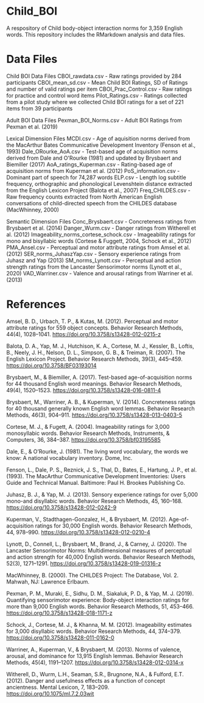 # Child_BOI
A respository of Child body-object interaction norms for 3,359 English words. This repository includes the RMarkdown analysis and data files.

# Data Files
Child BOI Data Files
CBOI_rawdata.csv - Raw ratings provided by 284 participants
CBOI_mean_sd.csv - Mean Child BOI Ratings, SD of Ratings and number of valid ratings per item
CBOI_Prac_Control.csv - Raw ratings for practice and control word items
Pilot_Ratings.csv - Ratings collected from a pilot study where we collected Child BOI ratings for a set of 221 items from 39 participants

Adult BOI Data Files
Pexman_BOI_Norms.csv - Adult BOI Ratings from Pexman et al. (2019) 

Lexical Dimension Files
MCDI.csv - Age of aquisition norms derived from the MacArthur Bates Communicative Development Inventory (Fenson et al., 1993)
Dale_ORourke_AoA.csv - Test-based age of acquisition norms derived from Dale and O'Rourke (1981) and updated by Brysbaert and Biemiller (2017)
AoA_ratings_Kuperman.csv - Rating-based age of acquisition norms from Kuperman et al. (2012)
PoS_information.csv - Dominant part of speech for 74,287 words
ELP.csv - Length log subtitle frequency, orthographic and phonological Levenshtein distance extracted from the English Lexicon Project (Balota et al., 2007)
Freq_CHILDES.csv - Raw frequency counts extracted from North American English conversations of child-directed speech from the CHILDES database (MacWhinney, 2000)

Semantic Dimension Files
Conc_Brysbaert.csv - Concreteness ratings from Brysbaert et al. (2014)
Danger_Wurm.csv - Danger ratings from Witherell et al. (2012)
Imageability_norms_cortese_schock.csv - Imageability ratings for mono and bisyllabic words (Cortese & Fuggett, 2004, Schock et al., 2012)
PMA_Ansel.csv - Perceptual and motor attribute ratings from Amsel et al. (2012)
SER_norms_JuhaszYap.csv - Sensory experience ratings from Juhasz and Yap (2013)
SM_norms_Lynott.csv - Perceptual and action strength ratings from the Lancaster Sensorimotor norms (Lynott et al., 2020)
VAD_Warriner.csv - Valence and arousal ratings from Warriner et al. (2013)

# References
Amsel, B. D., Urbach, T. P., & Kutas, M. (2012). Perceptual and motor attribute ratings for 559 object concepts. Behavior Research Methods, 44(4), 1028–1041. https://doi.org/10.3758/s13428-012-0215-z

Balota, D. A., Yap, M. J., Hutchison, K. A., Cortese, M. J., Kessler, B., Loftis, B., Neely, J. H., Nelson, D. L., Simpson, G. B., & Treiman, R. (2007). The English Lexicon Project. Behavior Research Methods, 39(3), 445–459. https://doi.org/10.3758/BF03193014

Brysbaert, M., & Biemiller, A. (2017). Test-based age-of-acquisition norms for 44 thousand English word meanings. Behavior Research Methods, 49(4), 1520–1523. https://doi.org/10.3758/s13428-016-0811-4

Brysbaert, M., Warriner, A. B., & Kuperman, V. (2014). Concreteness ratings for 40 thousand generally known English word lemmas. Behavior Research Methods, 46(3), 904–911. https://doi.org/10.3758/s13428-013-0403-5

Cortese, M. J., & Fugett, A. (2004). Imageability ratings for 3,000 monosyllabic words. Behavior Research Methods, Instruments, & Computers, 36, 384–387. https://doi.org/10.3758/bf03195585

Dale, E., & O’Rourke, J. (1981). The living word vocabulary, the words we know: A national vocabulary inventory. Dome, Inc. 

Fenson, L., Dale, P. S., Reznick, J. S., Thal, D., Bates, E., Hartung, J. P., et al. (1993). The MacArthur Communicative Development Inventories: Users Guide and Technical Manual. Baltimore: Paul H. Brookes Publishing Co.

Juhasz, B. J., & Yap, M. J. (2013). Sensory experience ratings for over 5,000 mono-and disyllabic words. Behavior Research Methods, 45, 160–168. https://doi.org/10.3758/s13428-012-0242-9

Kuperman, V., Stadthagen-Gonzalez, H., & Brysbaert, M. (2012). Age-of-acquisition ratings for 30,000 English words. Behavior Research Methods, 44, 978–990. https://doi.org/10.3758/s13428-012-0210-4

Lynott, D., Connell, L., Brysbaert, M., Brand, J., & Carney, J. (2020). The Lancaster Sensorimotor Norms: Multidimensional measures of perceptual and action strength for 40,000 English words. Behavior Research Methods, 52(3), 1271–1291. https://doi.org/10.3758/s13428-019-01316-z

MacWhinney, B. (2000). The CHILDES Project: The Database, Vol. 2. Mahwah, NJ:
Lawrence Erlbaum.

Pexman, P. M., Muraki, E., Sidhu, D. M., Siakaluk, P. D., & Yap, M. J. (2019). Quantifying sensorimotor experience: Body-object interaction ratings for more than 9,000 English words. Behavior Research Methods, 51, 453–466. https://doi.org/10.3758/s13428-018-1171-z

Schock, J., Cortese, M. J., & Khanna, M. M. (2012). Imageability estimates for 3,000 disyllabic words. Behavior Research Methods, 44, 374–379. https://doi.org/10.3758/s13428-011-0162-0

Warriner, A., Kuperman, V., & Brysbaert, M. (2013). Norms of valence, arousal, and dominance for 13,915 English lemmas. Behavior Research Methods, 45(4), 1191–1207. https://doi.org/10.3758/s13428-012-0314-x 

Witherell, D., Wurm, L.H., Seaman, S.R., Brugnone, N.A., & Fulford, E.T. (2012). Danger and usefulness effects as a function of concept ancientness. Mental Lexicon, 7, 183–209. https://doi.org/10.1075/ml.7.2.03wit

